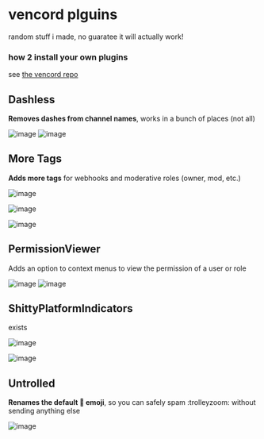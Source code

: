 # vencord plguins

random stuff i made, no guaratee it will actually work!

### how 2 install your own plugins
see [the vencord repo](https://github.com/vendicated/vencord#installing-plugins)

## Dashless
**Removes dashes from channel names**, works in a bunch of places (not all)

![image](https://user-images.githubusercontent.com/78964224/201351989-9aa9970b-e349-489a-a8fb-00544d50cb6b.png)
![image](https://user-images.githubusercontent.com/78964224/201352276-38d892bd-2f3f-4b58-bdbf-bf0ce2f22f40.png)

## More Tags
**Adds more tags** for webhooks and moderative roles (owner, mod, etc.)

![image](https://user-images.githubusercontent.com/78964224/201352659-dbbfb526-2979-4b30-8ab8-b85b182c38c0.png)

![image](https://user-images.githubusercontent.com/78964224/201352594-663e441d-862e-4c1d-9cfd-1e39fc0c66b5.png)

![image](https://user-images.githubusercontent.com/78964224/201352811-ecd6951c-1a83-4e54-8e88-9890059047bd.png)

## PermissionViewer
Adds an option to context menus to view the permission of a user or role

![image](https://user-images.githubusercontent.com/78964224/202854570-1372d62a-ec60-4da0-b6e6-dec0fea62863.png)
![image](https://user-images.githubusercontent.com/78964224/202854592-992639a7-203c-4ddf-be72-70fb669c7d00.png)


## ShittyPlatformIndicators
exists

![image](https://user-images.githubusercontent.com/78964224/201353212-7b33f62a-2f27-4c92-95d2-947a005bbe66.png)

![image](https://user-images.githubusercontent.com/78964224/201469833-00cdcfa6-b701-405b-a084-dce2c3b0e2b2.png)


## Untrolled

**Renames the default :troll: emoji**, so you can safely spam :trolleyzoom: without sending anything else

![image](https://user-images.githubusercontent.com/78964224/201353467-14baefb8-d163-4f8e-a5ed-1adcc8fb7e4b.png)

